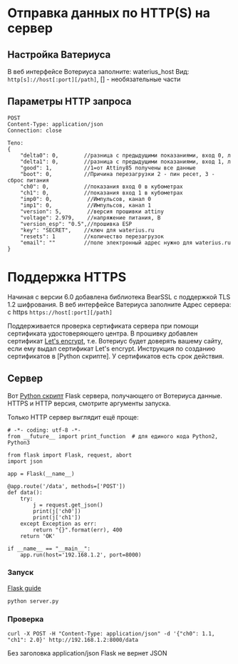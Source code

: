 # Отправка данных по HTTP(S) на сервер

## Настройка Ватериуса

В веб интерфейсе Вотериуса заполните: waterius_host
Вид: 
```http[s]://host[:port][/path]```, [] - необязательные части

## Параметры HTTP запроса
```
POST
Content-Type: application/json
Connection: close

Тело:
{
	"delta0": 0,        //разница с предыдущими показаниями, вход 0, л
	"delta1": 0,        //разница с предыдущими показаниями, вход 1, л
	"good": 1,          //1=от Attiny85 получены все данные
	"boot": 0,          //Причина перезагрузки 2 - пин ресет, 3 - сброс питания  
	"ch0": 0,           //показания вход 0 в кубометрах
	"ch1": 0,           //показания вход 1 в кубометрах
	"imp0": 0,           //Импульсов, канал 0
	"imp1": 0,           //Импульсов, канал 1
	"version": 5,        //версия прошивки attiny
	"voltage": 2.979,    //напряжение питания, В
	"version_esp": "0.5",//прошивка ESP
	"key": "SECRET",    //ключ для waterius.ru
	"resets": 1         //количество перезагрузок 
	"email": ""         //поле электронный адрес нужно для waterius.ru
} 
```

# Поддержка HTTPS 

Начиная с версии 6.0 добавлена библиотека BearSSL с поддержкой TLS 1.2 шифрования.
В веб интерфейсе Ватериуса заполните Адрес сервера: с https
```https://host[:port][/path]```

Поддерживается проверка сертификата сервера при помощи сертификата удостоверяющего центра. 
В прошивку добавлен сертификат [Let's encrypt](https://letsencrypt.org/certificates/), т.е. Вотериус будет доверять вашему сайту, если ему выдал сертификат Let's encrypt. Инструкция по созданию сертификатов в [Python скрипте]. У сертификатов есть срок действия.

## Сервер

Вот [Python скрипт](https://github.com/dontsovcmc/waterius/blob/master/Server/server.py) Flask сервера, получающего от Вотериуса данные. HTTPS и HTTP версия, смотрите аргументы запуска.

Только HTTP сервер выглядит ещё проще:
```
# -*- coding: utf-8 -*-
from __future__ import print_function  # для единого кода Python2, Python3

from flask import Flask, request, abort
import json

app = Flask(__name__)

@app.route('/data', methods=['POST'])
def data():
    try:
        j = request.get_json()
        print(j['ch0'])
        print(j['ch1'])
    except Exception as err:
        return "{}".format(err), 400
    return 'OK'

if __name__ == "__main__":
	app.run(host='192.168.1.2', port=8000)
```

### Запуск
[Flask guide](http://flask.pocoo.org/docs/1.0/quickstart/)

```
python server.py
```

### Проверка
```
curl -X POST -H "Content-Type: application/json" -d '{"ch0": 1.1, "ch1": 2.0}' http://192.168.1.2:8000/data
```
Без заголовка application/json Flask не вернет JSON
